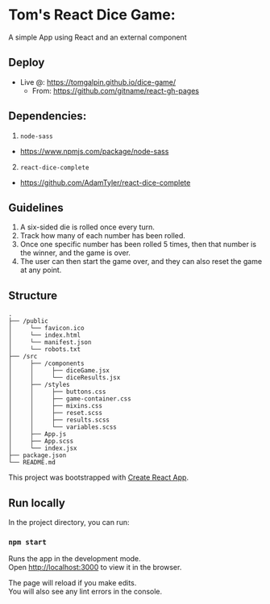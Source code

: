 # Tom's React Dice Game:
A simple App using React and an external component


## Deploy
- Live @:  https://tomgalpin.github.io/dice-game/
  - From:  https://github.com/gitname/react-gh-pages

## Dependencies:
1.  `node-sass`
  - https://www.npmjs.com/package/node-sass
2. `react-dice-complete`
  - https://github.com/AdamTyler/react-dice-complete

## Guidelines
1. A six-sided die is rolled once every turn.
2. Track how many of each number has been rolled.  
3. Once one specific number has been rolled 5 times, then that number is the winner, and the game is over.
4. The user can then start the game over, and they can also reset the game at any point.

## Structure
    .
    ├── /public 
    │     └── favicon.ico
    │     └── index.html
    │     └── manifest.json
    │     └── robots.txt
    ├── /src     
    │     ├── /components
    │     │     ├── diceGame.jsx
    │     │     └── diceResults.jsx
    │     ├── /styles                    
    │     │     ├── buttons.css
    │     │     ├── game-container.css
    │     │     ├── mixins.css  
    │     │     ├── reset.scss   
    │     │     ├── results.scss
    │     │     └── variables.scss
    │     ├── App.js
    │     ├── App.scss
    │     └── index.jsx
    ├── package.json
    └── README.md


This project was bootstrapped with [Create React App](https://github.com/facebook/create-react-app).

## Run locally

In the project directory, you can run:

### `npm start`

Runs the app in the development mode.<br>
Open [http://localhost:3000](http://localhost:3000) to view it in the browser.

The page will reload if you make edits.<br>
You will also see any lint errors in the console.

